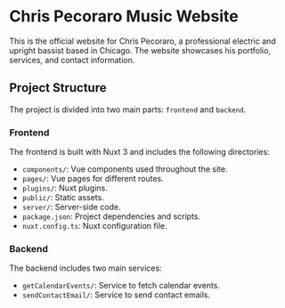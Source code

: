 # Chris Pecoraro Music Website

This is the official website for Chris Pecoraro, a professional electric and upright bassist based in Chicago. The website showcases his portfolio, services, and contact information.

## Project Structure

The project is divided into two main parts: `frontend` and `backend`.

### Frontend

The frontend is built with Nuxt 3 and includes the following directories:

- `components/`: Vue components used throughout the site.
- `pages/`: Vue pages for different routes.
- `plugins/`: Nuxt plugins.
- `public/`: Static assets.
- `server/`: Server-side code.
- `package.json`: Project dependencies and scripts.
- `nuxt.config.ts`: Nuxt configuration file.

### Backend

The backend includes two main services:

- `getCalendarEvents/`: Service to fetch calendar events.
- `sendContactEmail/`: Service to send contact emails.

